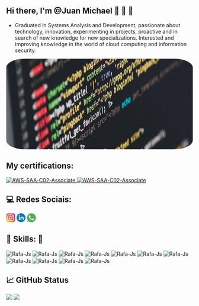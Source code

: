   ##   Hi there, I'm @Juan Michael 👋  🤖 🚀
 - Graduated in Systems Analysis and Development, passionate about technology, innovation, experimenting in projects, proactive and in search of new knowledge for new specializations. Interested and improving knowledge in the world of cloud computing and information security.

<div class="container">
<img src="profile-img.jpg"height="245" width="850" style="border-radius:10%">
</div>

## My certifications:

<div>
  
<a href="[https://www.credly.com/badges/f2047f5e-fc4e-47cc-8364-6fef0a09dce6?source=linked_in_profile]" target="_blank" title="AWS Certified Solutions Architect – Associate">
  <img src="https://d1.awsstatic.com/training-and-certification/certification-badges/AWS-Certified-Solutions-Architect-Associate_badge.3419559c682629072f1eb968d59dea0741772c0f.png" alt="AWS-SAA-C02-Associate" width="150">
</a>

 <a href="https://d1.awsstatic.com/training-and-certification/certification-badges/AWS-Certified-Cloud-Practitioner_badge.634f8a21af2e0e956ed8905a72366146ba22b74c.png" target="_blank" title="AWS Certified Solutions Architect – Associate">
  <img src="https://d1.awsstatic.com/training-and-certification/certification-badges/AWS-Certified-Solutions-Architect-Associate_badge.3419559c682629072f1eb968d59dea0741772c0f.png" alt="AWS-SAA-C02-Associate" width="150">
</a>




</div>

## 💻 Redes Sociais:

[<img src="/icons/logo-instagram.svg" width="24">](https://www.instagram.com/jmichael__00/)
[<img src="/icons/logo-linkedin.svg" width="24">](https://www.linkedin.com/in/juan-michael-2979a016a/)
[<img src="/icons/logo-whatsapp.svg" width="24">](https://api.whatsapp.com/send?phone=5531975331181)

## 📖 Skills: 🔧

<div>
 <img align="center" alt="Rafa-Js" height="30" width="80" src="https://img.shields.io/badge/AWS-%23FF9900.svg?style=for-the-badge&logo=amazon-aws&logoColor=white">
  <img align="center" alt="Rafa-Js" height="30" width="80" src="https://camo.githubusercontent.com/85dc47a56a4e73ae7b6e64b3b4416785497e74219ae179ae8faaaca10d5a78d9/68747470733a2f2f696d672e736869656c64732e696f2f62616467652f2d4769744875622d3138313731373f7374796c653d666c61742d737175617265266c6f676f3d676974687562">
  <img align="center" alt="Rafa-Js" height="30" width="80" src="https://camo.githubusercontent.com/edd3031a0956c904634f9a394267a6ba61e9a0bb95c9512a1fbc0725b4014d03/68747470733a2f2f696d672e736869656c64732e696f2f62616467652f2d4769742d626c61636b3f7374796c653d666c61742d737175617265266c6f676f3d676974">
  <img align="center" alt="Rafa-Js" height="30" width="80" src="https://img.shields.io/badge/DigitalOcean-%230167ff.svg?style=for-the-badge&logo=digitalOcean&logoColor=white">
  <img align="center" alt="Rafa-Js" height="30" width="80" src="https://img.shields.io/badge/terraform-%235835CC.svg?style=for-the-badge&logo=terraform&logoColor=white">
  <img align="center" alt="Rafa-Js" height="30" width="80" src="https://camo.githubusercontent.com/639d2f4c43a01e8f0382589b9e2dae1d20161b6ec0bc9a40dcd99917f1b2286d/68747470733a2f2f696d672e736869656c64732e696f2f62616467652f2d5653436f64652d3030374143433f7374796c653d666c61742d737175617265266c6f676f3d76697375616c2d73747564696f2d636f6465266c6f676f436f6c6f723d7768697465">
  <img align="center" alt="Rafa-Js" height="30" width="80" src="https://img.shields.io/badge/ansible-%231A1918.svg?style=for-the-badge&logo=ansible&logoColor=white">
  <img align="center" alt="Rafa-Js" height="30" width="80" src="https://img.shields.io/badge/docker-%230db7ed.svg?style=for-the-badge&logo=docker&logoColor=white">
   <img align="center" alt="Rafa-Js" height="30" width="80" src="https://img.shields.io/badge/Linux-FCC624?style=for-the-badge&logo=linux&logoColor=black">
   <img align="center" alt="Rafa-Js" height="30" width="80" src="https://img.shields.io/badge/Ubuntu-E95420?style=for-the-badge&logo=ubuntu&logoColor=white">
  <img align="center" alt="Rafa-Js" height="30" width="90" src="https://img.shields.io/badge/githubactions-%232671E5.svg?style=for-the-badge&logo=githubactions&logoColor=white">

</div>

## 📈 GitHub Status 

 <div align="left">
 <img height="150em" src="https://github-readme-stats.vercel.app/api/top-langs/?username=Juanmichael00&exclude_repo=KNN-Image-Classification&show_icons=true&hide_border=true&layout=compact&langs_count=8&theme=tokyonight"/>	
 <img height="150em" src="https://github-readme-stats.vercel.app/api?username=Juanmichael00&show_icons=true&hide_border=true&count_private=true&include_all_commits=true&theme=tokyonight" />
 </div><br>	
 
 
